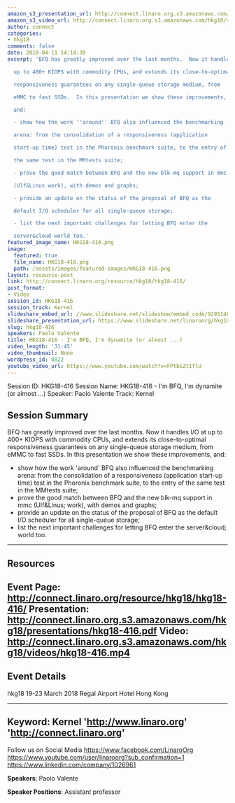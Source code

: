 ```yaml
---
amazon_s3_presentation_url: http://connect.linaro.org.s3.amazonaws.com/hkg18/presentations/hkg18-416.pdf
amazon_s3_video_url: http://connect.linaro.org.s3.amazonaws.com/hkg18/videos/hkg18-416.mp4
author: connect
categories:
- hkg18
comments: false
date: 2018-04-11 14:14:39
excerpt: 'BFQ has greatly improved over the last months.  Now it handles I/O at

  up to 400+ KIOPS with commodity CPUs, and extends its close-to-optimal

  responsiveness guarantees on any single-queue storage medium, from

  eMMC to fast SSDs.  In this presentation we show these improvements,

  and:

  - show how the work ''around'' BFQ also influenced the benchmarking

  arena: from the consolidation of a responsiveness (application

  start-up time) test in the Phoronix benchmark suite, to the entry of

  the same test in the MMtests suite;

  - prove the good match between BFQ and the new blk-mq support in mmc

  (Ulf&Linus work), with demos and graphs;

  - provide an update on the status of the proposal of BFQ as the

  default I/O scheduler for all single-queue storage;

  - list the next important challenges for letting BFQ enter the

  server&cloud world too.'
featured_image_name: HKG18-416.png
image:
  featured: true
  file_name: HKG18-416.png
  path: /assets/images/featured-images/HKG18-416.png
layout: resource-post
link: http://connect.linaro.org/resource/hkg18/hkg18-416/
post_format:
- Video
session_id: HKG18-416
session_track: Kernel
slideshare_embed_url: //www.slideshare.net/slideshow/embed_code/92951488
slideshare_presentation_url: https://www.slideshare.net/linaroorg/hkg18416-im-bfq-im-dynamite-or-almost
slug: hkg18-416
speakers: Paolo Valente
title: HKG18-416 - I'm BFQ, I'm dynamite (or almost ...)
video_length: '31:45'
video_thumbnail: None
wordpress_id: 8822
youtube_video_url: https://www.youtube.com/watch?v=FPtbiZtIflU
---
```


Session ID: HKG18-416
Session Name: HKG18-416 - I'm BFQ, I'm dynamite (or almost ...)
Speaker: Paolo Valente
Track: Kernel


## Session Summary
BFQ has greatly improved over the last months.  Now it handles I/O at
up to 400+ KIOPS with commodity CPUs, and extends its close-to-optimal
responsiveness guarantees on any single-queue storage medium, from
eMMC to fast SSDs.  In this presentation we show these improvements,
and:
- show how the work 'around' BFQ also influenced the benchmarking
arena: from the consolidation of a responsiveness (application
start-up time) test in the Phoronix benchmark suite, to the entry of
the same test in the MMtests suite;
- prove the good match between BFQ and the new blk-mq support in mmc
(Ulf&Linus; work), with demos and graphs;
- provide an update on the status of the proposal of BFQ as the
default I/O scheduler for all single-queue storage;
- list the next important challenges for letting BFQ enter the
server&cloud; world too.
---------------------------------------------------
## Resources
Event Page: http://connect.linaro.org/resource/hkg18/hkg18-416/
Presentation: http://connect.linaro.org.s3.amazonaws.com/hkg18/presentations/hkg18-416.pdf
Video: http://connect.linaro.org.s3.amazonaws.com/hkg18/videos/hkg18-416.mp4
 ---------------------------------------------------
## Event Details
hkg18
19-23 March 2018 
Regal Airport Hotel Hong Kong

---------------------------------------------------
Keyword: Kernel
'http://www.linaro.org'
'http://connect.linaro.org'
---------------------------------------------------
Follow us on Social Media
https://www.facebook.com/LinaroOrg
https://www.youtube.com/user/linaroorg?sub_confirmation=1
https://www.linkedin.com/company/1026961

**Speakers**: Paolo Valente

**Speaker Positions**: Assistant professor